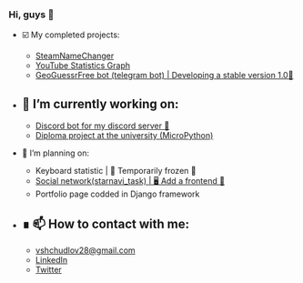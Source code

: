 ### Hi, guys 👋

- ☑️ My completed projects:
    - [SteamNameChanger](https://github.com/vitaliishchudlo/steam_name_changer)
    - [YouTube Statistics Graph](https://github.com/vitaliishchudlo/mediagroupukraine_test_task)
    - [GeoGuessrFree bot (telegram bot) | Developing a stable version 1.0🔋](https://github.com/vitaliishchudlo/geoguessr_bot)


- 🔭 I’m currently working on: 
    -
  - [Discord bot for my discord server 🤖](https://github.com/vitaliishchudlo/discord_bot_wefi)
  - [Diploma project at the university (MicroPython)](https://github.com/vitaliishchudlo/social_statistics)
   

- 📝 I’m planning on:
  - Keyboard statistic | 🧊 Temporarily frozen 🧊
  - [Social network(starnavi_task) | 🖥 Add a frontend 🔄](https://github.com/vitaliishchudlo/starnavi_task)
  - Portfolio page codded in Django framework


- ∎ 📫 How to contact with me:
    -
  - vshchudlov28@gmail.com
  - [LinkedIn](https://www.linkedin.com/in/vitalii-shchudlo-61831718a/)
  - [Twitter](https://twitter.com/VitaliiShchudlo)

<!--
- 🌱 I’m currently learning: 
- 👯 I’m looking to collaborate on 
- 🤔 I’m looking for help with 
- 💬 Ask me about 
- 😄 Pronouns: 
- ⚡ Fun fact: - 🌱 I’m currently learning: 
- 👯 I’m looking to collaborate on 
- 🤔 I’m looking for help with 
- 💬 Ask me about 
- 😄 Pronouns: 
- ⚡ Fun fact: 
-->
